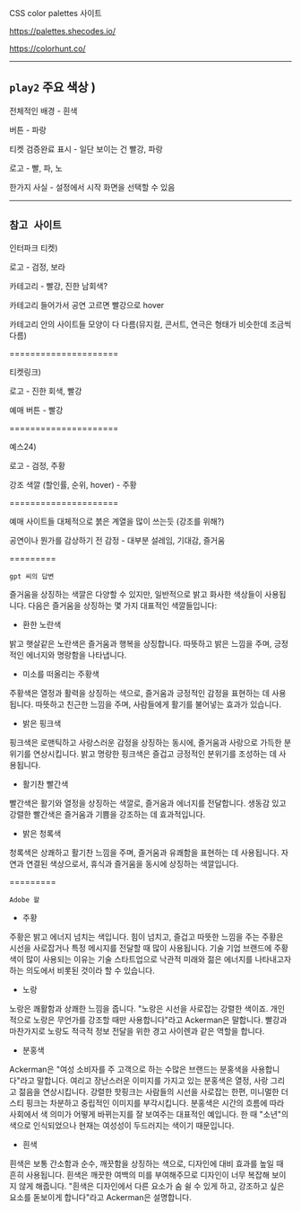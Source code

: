 CSS color palettes 사이트

https://palettes.shecodes.io/

https://colorhunt.co/

-------------------------------------------------------------

## `play2` 주요 색상 )

전체적인 배경 - 흰색

버튼 - 파랑

티켓 검증완료 표시 - 일단 보이는 건 빨강, 파랑 

로고 - 빨, 파, 노

한가지 사실 - 설정에서 시작 화면을 선택할 수 있음

-------------------------------------------------------------
## `참고 사이트`

인터파크 티켓)

로고 - 검정, 보라

카테고리 - 빨강, 진한 남회색?

카테고리 들어가서 공연 고르면 빨강으로 hover 

카테고리 안의 사이트들 모양이 다 다름(뮤지컬, 콘서트, 연극은 형태가 비슷한데 조금씩 다름)

=====================

티켓링크)

로고 - 진한 회색, 빨강

예매 버튼 - 빨강

=====================

예스24)

로고 - 검정, 주황

강조 색깔 (할인률, 순위, hover) - 주황

=====================

예매 사이트들 대체적으로 붉은 계열을 많이 쓰는듯 (강조를 위해?)

공연이나 뭔가를 감상하기 전 감정 - 대부분 설레임, 기대감, 즐거움

=========

`gpt 씨의 답변`

즐거움을 상징하는 색깔은 다양할 수 있지만, 일반적으로 밝고 화사한 색상들이 사용됩니다. 다음은 즐거움을 상징하는 몇 가지 대표적인 색깔들입니다:

- 환한 노란색

밝고 햇살같은 노란색은 즐거움과 행복을 상징합니다. 따뜻하고 밝은 느낌을 주며, 긍정적인 에너지와 명랑함을 나타냅니다.

- 미소를 떠올리는 주황색

주황색은 열정과 활력을 상징하는 색으로, 즐거움과 긍정적인 감정을 표현하는 데 사용됩니다. 따뜻하고 친근한 느낌을 주며, 사람들에게 활기를 불어넣는 효과가 있습니다.

- 밝은 핑크색

핑크색은 로맨틱하고 사랑스러운 감정을 상징하는 동시에, 즐거움과 사랑으로 가득한 분위기를 연상시킵니다. 밝고 명랑한 핑크색은 즐겁고 긍정적인 분위기를 조성하는 데 사용됩니다.

- 활기찬 빨간색

빨간색은 활기와 열정을 상징하는 색깔로, 즐거움과 에너지를 전달합니다. 생동감 있고 강렬한 빨간색은 즐거움과 기쁨을 강조하는 데 효과적입니다.

- 밝은 청록색

청록색은 상쾌하고 활기찬 느낌을 주며, 즐거움과 유쾌함을 표현하는 데 사용됩니다. 자연과 연결된 색상으로서, 휴식과 즐거움을 동시에 상징하는 색깔입니다.

=========

`Adobe 왈`


- 주황

주황은 밝고 에너지 넘치는 색입니다. 힘이 넘치고, 즐겁고 따뜻한 느낌을 주는 주황은 시선을 사로잡거나 특정 메시지를 전달할 때 많이 사용됩니다. 기술 기업 브랜드에 주황색이 많이 사용되는 이유는 기술 스타트업으로 낙관적 미래와 젊은 에너지를 나타내고자 하는 의도에서 비롯된 것이라 할 수 있습니다.

- 노랑

노랑은 쾌활함과 상쾌한 느낌을 줍니다. "노랑은 시선을 사로잡는 강렬한 색이죠. 개인적으로 노랑은 무언가를 강조할 때만 사용합니다"라고 Ackerman은 말합니다. 빨강과 마찬가지로 노랑도 적극적 정보 전달을 위한 경고 사이렌과 같은 역할을 합니다.

- 분홍색

Ackerman은 "여성 소비자를 주 고객으로 하는 수많은 브랜드는 분홍색을 사용합니다"라고 말합니다. 여리고 장난스러운 이미지를 가지고 있는 분홍색은 열정, 사랑 그리고 젊음을 연상시킵니다. 강렬한 핫핑크는 사람들의 시선을 사로잡는 한편, 미니멀한 더스티 핑크는 차분하고 중립적인 이미지를 부각시킵니다.
분홍색은 시간의 흐름에 따라 사회에서 색 의미가 어떻게 바뀌는지를 잘 보여주는 대표적인 예입니다. 한 때 "소년"의 색으로 인식되었으나 현재는 여성성이 두드러지는 색이기 때문입니다.

- 흰색

흰색은 보통 간소함과 순수, 깨끗함을 상징하는 색으로, 디자인에 대비 효과를 높일 때 흔히 사용됩니다. 흰색은 깨끗한 여백의 미를 부여해주므로 디자인이 너무 복잡해 보이지 않게 해줍니다. "흰색은 디자인에서 다른 요소가 숨 쉴 수 있게 하고, 강조하고 싶은 요소를 돋보이게 합니다"라고 Ackerman은 설명합니다.


